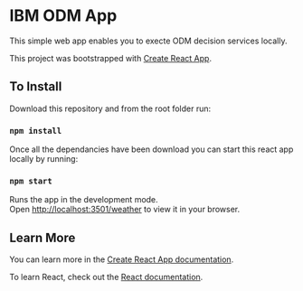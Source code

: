 # IBM ODM App

This simple web app enables you to execte ODM decision services locally.

This project was bootstrapped with [Create React App](https://github.com/facebook/create-react-app).

## To Install

Download this repository and from the root folder run:

### `npm install`

Once all the dependancies have been download you can start this react app locally by running:

### `npm start`

Runs the app in the development mode.\
Open [http://localhost:3501/weather](http://localhost:3501/weather) to view it in your browser.

## Learn More

You can learn more in the [Create React App documentation](https://facebook.github.io/create-react-app/docs/getting-started).

To learn React, check out the [React documentation](https://reactjs.org/).
